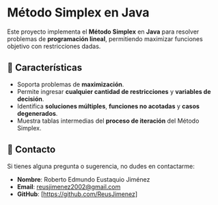 # Método Simplex en Java  

Este proyecto implementa el **Método Simplex** en **Java** para resolver problemas de **programación lineal**, permitiendo maximizar funciones objetivo con restricciones dadas.  

## 📌 Características  

- Soporta problemas de **maximización**.  
- Permite ingresar **cualquier cantidad de restricciones** y **variables de decisión**.  
- Identifica **soluciones múltiples**, **funciones no acotadas** y **casos degenerados**.  
- Muestra tablas intermedias del **proceso de iteración** del Método Simplex.  

## 📌 Contacto

Si tienes alguna pregunta o sugerencia, no dudes en contactarme:

- **Nombre**: Roberto Edmundo Eustaquio Jiménez
- **Email**: reusjimenez2002@gmail.com
- **GitHub**: [https://github.com/ReusJimenez]
